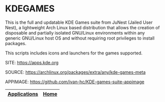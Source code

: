 # KDEGAMES

 This is the full and updatable KDE Games suite from JuNest (Jailed User Nest), a lightweight Arch Linux based distribution that allows the creation of  disposable and partially isolated GNU/Linux environments within any generic  GNU/Linux host OS and without requiring root privileges to install packages.
 
 This scripts includes icons and launchers for the games supported.
 
 
 SITE: https://apps.kde.org
 
 SOURCE: https://archlinux.org/packages/extra/any/kde-games-meta

 APPIMAGE: https://github.com/ivan-hc/KDE-games-suite-appimage

 | [Applications](https://portable-linux-apps.github.io/apps.html) | [Home](https://portable-linux-apps.github.io)
 | --- | --- |
